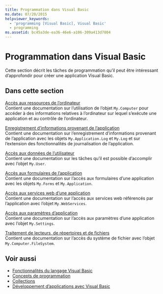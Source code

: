 ```yaml
---
title: Programmation dans Visual Basic
ms.date: 07/20/2015
helpviewer_keywords:
  - 'programming [Visual Basic], Visual Basic'
  - programming
ms.assetid: bc45a3de-ea36-46e6-a106-309a413d7804
---
```

# <a name="programming-in-visual-basic"></a>Programmation dans Visual Basic
Cette section décrit les tâches de programmation qu’il peut être intéressant d’approfondir pour créer une application Visual Basic.  
  
## <a name="in-this-section"></a>Dans cette section  
 [Accès aux ressources de l’ordinateur](../../../visual-basic/developing-apps/programming/computer-resources/index.md)  
 Contient une documentation sur l’utilisation de l’objet `My.Computer` pour accéder à des informations relatives à l’ordinateur sur lequel s’exécute une application et au contrôle de l’ordinateur.  
  
 [Enregistrement d’informations provenant de l’application](../../../visual-basic/developing-apps/programming/log-info/index.md)  
 Contient une documentation sur l’enregistrement d’informations provenant de l’application avec les objets `My.Application.Log` et `My.Log` et sur l’extension des fonctionnalités de journalisation de l’application.  
  
 [Accès aux données de l’utilisateur](../../../visual-basic/developing-apps/programming/accessing-user-data.md)  
 Contient une documentation sur les tâches qu’il est possible d’accomplir avec l’objet `My.User`.  
  
 [Accès aux formulaires de l’application](../../../visual-basic/developing-apps/programming/accessing-application-forms.md)  
 Contient une documentation sur l’accès aux formulaires d’une application avec les objets `My.Forms` et `My.Application`.  
  
 [Accès aux services web d’une application](../../../visual-basic/developing-apps/programming/accessing-application-web-services.md)  
 Contient une documentation sur l’accès aux services web référencés par l’application avec l’objet `My.WebServices`.  
  
 [Accès aux paramètres d’application](../../../visual-basic/developing-apps/programming/app-settings/index.md)  
 Contient une documentation sur l’accès aux paramètres d’une application avec l’objet `My.Settings`.  
  
 [Traitement de lecteurs, de répertoires et de fichiers](../../../visual-basic/developing-apps/programming/drives-directories-files/processing.md)  
 Contient une documentation sur l’accès du système de fichier avec l’objet `My.Computer.FileSystem`.  
  
## <a name="see-also"></a>Voir aussi
- [Fonctionnalités du langage Visual Basic](../../../visual-basic/programming-guide/language-features/index.md)
- [Concepts de programmation](../../../visual-basic/programming-guide/concepts/index.md)
- [Collections](../../../visual-basic/programming-guide/concepts/collections.md)
- [Développement d’applications avec Visual Basic](../../../visual-basic/developing-apps/index.md)
